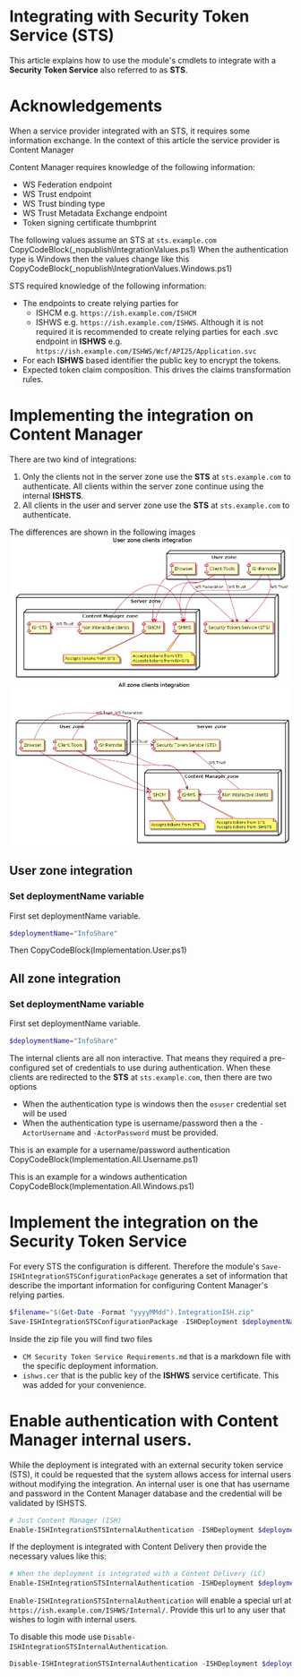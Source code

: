 ﻿# Integrating with Security Token Service (STS)
 
This article explains how to use the module's cmdlets to integrate with a **Security Token Service** also referred to as **STS**.

# Acknowledgements

When a service provider integrated with an STS, it requires some information exchange. In the context of this article the service provider is Content Manager

Content Manager requires knowledge of the following information:

- WS Federation endpoint
- WS Trust endpoint
- WS Trust binding type
- WS Trust Metadata Exchange endpoint
- Token signing certificate thumbprint

The following values assume an STS at `sts.example.com`
CopyCodeBlock(_nopublish\IntegrationValues.ps1)
When the authentication type is Windows then the values change like this
CopyCodeBlock(_nopublish\IntegrationValues.Windows.ps1)

STS required knowledge of the following information:

- The endpoints to create relying parties for
  - ISHCM e.g. `https://ish.example.com/ISHCM`
  - ISHWS e.g. `https://ish.example.com/ISHWS`. Although it is not required it is recommended to create relying parties for each .svc endpoint in **ISHWS** e.g. `https://ish.example.com/ISHWS/Wcf/API25/Application.svc`
- For each **ISHWS** based identifier the public key to encrypt the tokens.
- Expected token claim composition. This drives the claims transformation rules.

# Implementing the integration on Content Manager

There are two kind of integrations:
1. Only the clients not in the server zone use the **STS** at `sts.example.com` to authenticate. All clients within the server zone continue using the internal **ISHSTS**.
2. All clients in the user and server zone use the **STS** at `sts.example.com` to authenticate.

The differences are shown in the following images
![](User.Zone.Clients.png)![](All.Zone.Clients.png)

## User zone integration

### Set deploymentName variable
First set deploymentName variable.
```powershell
$deploymentName="InfoShare"
```

Then
CopyCodeBlock(Implementation.User.ps1)

## All zone integration

### Set deploymentName variable
First set deploymentName variable.
```powershell
$deploymentName="InfoShare"
```

The internal clients are all non interactive. That means they required a pre-configured set of credentials to use during authentication.
When these clients are redirected to the **STS** at `sts.example.com`, then there are two options

- When the authentication type is windows then the `osuser` credential set will be used
- When the authentication type is username/password then a the `-ActorUsername` and `-ActorPassword` must be provided.

This is an example for a username/password authentication
CopyCodeBlock(Implementation.All.Username.ps1)

This is an example for a windows authentication
CopyCodeBlock(Implementation.All.Windows.ps1)

# Implement the integration on the Security Token Service

For every STS the configuration is different. Therefore the module's `Save-ISHIntegrationSTSConfigurationPackage` generates a set of information that describe the important information for configuring Content Manager's relying parties.
```powershell
$filename="$(Get-Date -Format "yyyyMMdd").IntegrationISH.zip"
Save-ISHIntegrationSTSConfigurationPackage -ISHDeployment $deploymentName -FileName $filename
```

Inside the zip file you will find two files

- `CM Security Token Service Requirements.md` that is a markdown file with the specific deployment information.
- `ishws.cer` that is the public key of the **ISHWS** service certificate. This was added for your convenience.

# Enable authentication with Content Manager internal users.

While the deployment is integrated with an external security token service (STS), it could be requested that the system allows access for internal users without modifying the integration. 
An internal user is one that has username and password in the Content Manager database and the credential will be validated by ISHSTS.

```powershell
# Just Content Manager (ISH)
Enable-ISHIntegrationSTSInternalAuthentication -ISHDeployment $deploymentName
```

If the deployment is integrated with Content Delivery then provide the necessary values like this:

```powershell
# When the deployment is integrated with a Content Delivery (LC)
Enable-ISHIntegrationSTSInternalAuthentication -ISHDeployment $deployment -LCHost "lc.example.com" -LCWebAppName "ContentDelivery"
```

`Enable-ISHIntegrationSTSInternalAuthentication` will enable a special url at `https://ish.example.com/ISHWS/Internal/`. 
Provide this url to any user that wishes to login with internal users.

To disable this mode use `Disable-ISHIntegrationSTSInternalAuthentication`.

```powershell
Disable-ISHIntegrationSTSInternalAuthentication -ISHDeployment $deploymentName
```